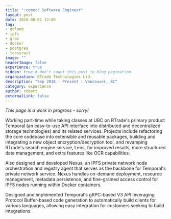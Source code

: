 ```yaml
---
title: ":comet: Software Engineer"
layout: post
date: 2018-08-01 12:00
tag:
- golang
- ipfs
- grpc
- docker
- postgres
- tesseract
image: ""
headerImage: false
experience: true
hidden: true # don't count this post in blog pagination
organization: RTrade Technologies Ltd.
description: "Sep 2018 - Present | Vancouver, BC"
category: experience
author: robert
externalLink: false
---
```


<i>This page is a work in progress - sorry!</i>

Working part-time while taking classes at UBC on RTrade's primary product Temporal (an easy-to-use API interface into distributed and decentralized storage technologies) and its related services. Projects include refactoring the core codebase into extensible and reusable packages, building and integrating a new object encryption/decryption tool, and revamping RTrade's search engine service, Lens, for improved results, more structured data management, and extra features like OCR capabilities.

Also designed and developed Nexus, an IPFS private network node orchestration and registry agent that serves as the backbone for Temporal's private network service. Nexus handles on-demand deployment, resource management, metadata persistence, and fine-grained access control for IPFS nodes running within Docker containers.

Designed and implemented Temporal's gRPC-based V3 API leveraging Protocol Buffer-based code generation to automatically build clients for various languages, allowing easy integration for customers seeking to build integrations.
